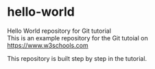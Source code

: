 ﻿# hello-world  
Hello World repository for Git tutorial  
This is an example repository for the Git tutoial on https://www.w3schools.com  
  
This repository is built step by step in the tutorial.
